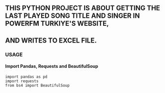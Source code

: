 ## THIS PYTHON PROJECT IS ABOUT GETTING THE LAST PLAYED SONG TITLE AND SINGER IN POWERFM TURKIYE'S WEBSITE,
## AND WRITES TO EXCEL FILE.


### USAGE

#### Import Pandas, Requests and BeautifulSoup


``` 
import pandas as pd
import requests
from bs4 import BeautifulSoup
``` 
